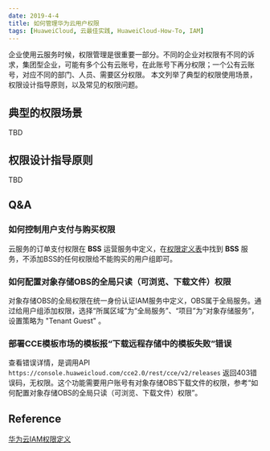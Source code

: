 ```yaml
---
date: 2019-4-4
title: 如何管理华为云用户权限
tags: [HuaweiCloud, 云最佳实践, HuaweiCloud-How-To, IAM]
---
```


企业使用云服务时候，权限管理是很重要一部分。不同的企业对权限有不同的诉求，集团型企业，可能有多个公有云账号，在此账号下再分权限；一个公有云账号，对应不同的部门、人员、需要区分权限。
本文列举了典型的权限使用场景，权限设计指导原则，以及常见的权限问题。

## 典型的权限场景
TBD

## 权限设计指导原则
TBD

## Q&A
### 如何控制用户支付与购买权限
云服务的订单支付权限在 **BSS** 运营服务中定义，在[权限定义表](https://support.huaweicloud.com/productdesc-iam/iam_01_0024.html)中找到 **BSS** 服务，不添加BSS的任何权限给不能购买的用户组即可。

### 如何配置对象存储OBS的全局只读（可浏览、下载文件）权限
对象存储OBS的全局权限在统一身份认证IAM服务中定义，OBS属于全局服务。通过给用户组添加权限，选择“所属区域”为“全局服务”、“项目”为“对象存储服务”，设置策略为 "Tenant Guest" 。

### 部署CCE模板市场的模板报“下载远程存储中的模板失败”错误
查看错误详情，是调用API ```https://console.huaweicloud.com/cce2.0/rest/cce/v2/releases``` 返回403错误码，无权限。这个功能需要用户账号有对象存储OBS下载文件的权限，参考“如何配置对象存储OBS的全局只读（可浏览、下载文件）权限”。

## Reference
[华为云IAM权限定义](https://support.huaweicloud.com/productdesc-iam/iam_01_0024.html)

